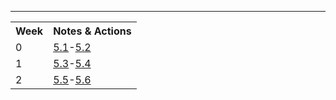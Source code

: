 ___

<table>
   <tr>
   <th>Week</th>
   <th>Notes & Actions</th>
   </tr>

  <tr>
   <td>0</td>
   <td><a href="collegeboard/5.1">5.1</a>-<a href="collegeboard/5.2">5.2</a></td>
  </tr>  
  
  <tr>
   <td>1</td>
   <td><a href="collegeboard/5.3">5.3</a>-<a href="collegeboard/5.4">5.4</a></td>
  </tr> 
  
  <tr>
   <td>2</td>
   <td><a href="collegeboard/5.5">5.5</a>-<a href="collegeboard/5.6">5.6</a></td>
  </tr> 
 </table>
